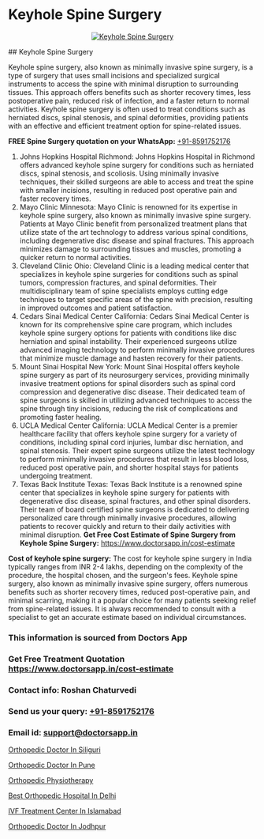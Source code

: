 # Keyhole Spine Surgery

<p align="center">
  <a href="null">
    <img src="null" alt="Keyhole Spine Surgery">
  </a>
</p>
## Keyhole Spine Surgery

Keyhole spine surgery, also known as minimally invasive spine surgery, is a type of surgery that uses small incisions and specialized surgical instruments to access the spine with minimal disruption to surrounding tissues. This approach offers benefits such as shorter recovery times, less postoperative pain, reduced risk of infection, and a faster return to normal activities. Keyhole spine surgery is often used to treat conditions such as herniated discs, spinal stenosis, and spinal deformities, providing patients with an effective and efficient treatment option for spine-related issues.

**FREE Spine Surgery quotation on your WhatsApp:**  [+91-8591752176](https://api.whatsapp.com/send?phone=8591752176)

1) Johns Hopkins Hospital Richmond: Johns Hopkins Hospital in Richmond offers advanced keyhole spine surgery for conditions such as herniated discs, spinal stenosis, and scoliosis. Using minimally invasive techniques, their skilled surgeons are able to access and treat the spine with smaller incisions, resulting in reduced post operative pain and faster recovery times.
2) Mayo Clinic  Minnesota: Mayo Clinic is renowned for its expertise in keyhole spine surgery, also known as minimally invasive spine surgery. Patients at Mayo Clinic benefit from personalized treatment plans that utilize state of the art technology to address various spinal conditions, including degenerative disc disease and spinal fractures. This approach minimizes damage to surrounding tissues and muscles, promoting a quicker return to normal activities.
3) Cleveland Clinic  Ohio: Cleveland Clinic is a leading medical center that specializes in keyhole spine surgeries for conditions such as spinal tumors, compression fractures, and spinal deformities. Their multidisciplinary team of spine specialists employs cutting edge techniques to target specific areas of the spine with precision, resulting in improved outcomes and patient satisfaction.
4) Cedars Sinai Medical Center  California: Cedars Sinai Medical Center is known for its comprehensive spine care program, which includes keyhole spine surgery options for patients with conditions like disc herniation and spinal instability. Their experienced surgeons utilize advanced imaging technology to perform minimally invasive procedures that minimize muscle damage and hasten recovery for their patients.
5) Mount Sinai Hospital  New York: Mount Sinai Hospital offers keyhole spine surgery as part of its neurosurgery services, providing minimally invasive treatment options for spinal disorders such as spinal cord compression and degenerative disc disease. Their dedicated team of spine surgeons is skilled in utilizing advanced techniques to access the spine through tiny incisions, reducing the risk of complications and promoting faster healing.
6) UCLA Medical Center  California: UCLA Medical Center is a premier healthcare facility that offers keyhole spine surgery for a variety of conditions, including spinal cord injuries, lumbar disc herniation, and spinal stenosis. Their expert spine surgeons utilize the latest technology to perform minimally invasive procedures that result in less blood loss, reduced post operative pain, and shorter hospital stays for patients undergoing treatment.
7) Texas Back Institute  Texas: Texas Back Institute is a renowned spine center that specializes in keyhole spine surgery for patients with degenerative disc disease, spinal fractures, and other spinal disorders. Their team of board certified spine surgeons is dedicated to delivering personalized care through minimally invasive procedures, allowing patients to recover quickly and return to their daily activities with minimal disruption.
**Get Free Cost Estimate of Spine Surgery from Keyhole Spine Surgery:** https://www.doctorsapp.in/cost-estimate

**Cost of keyhole spine surgery:**
The cost for keyhole spine surgery in India typically ranges from INR 2-4 lakhs, depending on the complexity of the procedure, the hospital chosen, and the surgeon's fees. Keyhole spine surgery, also known as minimally invasive spine surgery, offers numerous benefits such as shorter recovery times, reduced post-operative pain, and minimal scarring, making it a popular choice for many patients seeking relief from spine-related issues. It is always recommended to consult with a specialist to get an accurate estimate based on individual circumstances.

### This information is sourced from Doctors App 
### Get Free Treatment Quotation https://www.doctorsapp.in/cost-estimate
### Contact info: Roshan Chaturvedi 
### Send us your query: [+91-8591752176](https://api.whatsapp.com/send?phone=8591752176) 
### Email id: support@doctorsapp.in

[Orthopedic Doctor In Siliguri](https://www.linkedin.com/pulse/orthopedic-doctor-siliguri-doctorsappin-eiljc?trackingId=qbE2TwpS6cHou3GHxo6H5w%3D%3D&lipi=urn%3Ali%3Apage%3Ad_flagship3_company_admin%3BcTUR6naWQkWjeA%2BR15noZQ%3D%3D)

[Orthopedic Doctor In Pune](https://www.linkedin.com/pulse/orthopedic-doctor-pune-knee-replacement-treatment-pcwde?trackingId=7Js0liE%2B1qMkIi6VLI57GA%3D%3D&lipi=urn%3Ali%3Apage%3Ad_flagship3_company_admin%3B%2FMzkEXxJRqGf2zEVBOlEsA%3D%3D)

[Orthopedic Physiotherapy](https://medium.com/@vimalrana22/orthopedic-physiotherapy-591046fcb03b)

[Best Orthopedic Hospital In Delhi](https://medium.com/@vimalrana22/best-orthopedic-hospital-in-delhi-9565707c1f53)

[IVF Treatment Center In Islamabad](https://doctors-apps.github.io/doctorsapp/ivf-treatment-center-in-islamabad)

[Orthopedic Doctor In Jodhpur](https://doctors-apps.github.io/doctorsapp/orthopedic-doctor-in-jodhpur)


